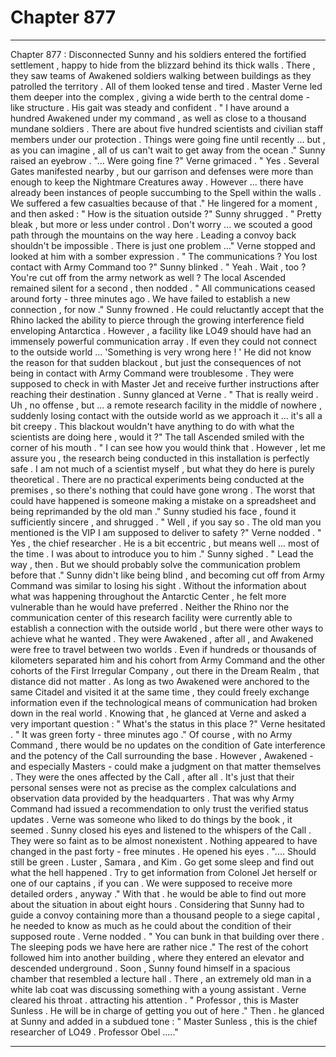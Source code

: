 
# Chapter 877


---

Chapter 877 : Disconnected
Sunny and his soldiers entered the fortified settlement , happy to hide from the blizzard behind its thick walls . There , they saw teams of Awakened soldiers walking between buildings as they patrolled the territory . All of them looked tense and tired .
Master Verne led them deeper into the complex , giving a wide berth to the central dome - like structure . His gait was steady and confident .
" I have around a hundred Awakened under my command , as well as close to a thousand mundane soldiers . There are about five hundred scientists and civilian staff members under our protection . Things were going fine until recently ... but , as you can imagine , all of us can't wait to get away from the ocean ."
Sunny raised an eyebrow .
"... Were going fine ?"
Verne grimaced .
" Yes . Several Gates manifested nearby , but our garrison and defenses were more than enough to keep the Nightmare Creatures away . However ... there have already been instances of people succumbing to the Spell within the walls . We suffered a few casualties because of that ."
He lingered for a moment , and then asked :
" How is the situation outside ?"
Sunny shrugged .
" Pretty bleak , but more or less under control . Don't worry ... we scouted a good path through the mountains on the way here . Leading a convoy back shouldn't be impossible . There is just one problem ..."
Verne stopped and looked at him with a somber expression .
" The communications ? You lost contact with Army Command too ?"
Sunny blinked .
" Yeah . Wait , too ? You're cut off from the army network as well ?
The local Ascended remained silent for a second , then nodded .
" All communications ceased around forty - three minutes ago . We have failed to establish a new connection , for now ."
Sunny frowned . He could reluctantly accept that the Rhino lacked the ability to pierce through the growing interference field enveloping Antarctica . However , a facility like LO49 should have had an immensely powerful communication array . If even they could not connect to the outside world ...
'Something is very wrong here ! '
He did not know the reason for that sudden blackout , but just the consequences of not being in contact with Army Command were troublesome . They were supposed to check in with Master Jet and receive further instructions after reaching their destination .
Sunny glanced at Verne .
" That is really weird . Uh , no offense , but ... a remote research facility in the middle of nowhere , suddenly losing contact with the outside world as we approach it ... it's all a bit creepy . This blackout wouldn't have anything to do with what the scientists are doing here , would it ?"
The tall Ascended smiled with the corner of his mouth .
" I can see how you would think that . However , let me assure you , the research being conducted in this installation is perfectly safe . I am not much of a scientist myself , but what they do here is purely theoretical . There are no practical experiments being conducted at the premises , so there's nothing that could have gone wrong . The worst that could have happened is someone making a mistake on a spreadsheet and being reprimanded by the old man ."
Sunny studied his face , found it sufficiently sincere , and shrugged .
" Well , if you say so . The old man you mentioned is the VIP I am supposed to deliver to safety ?"
Verne nodded .
" Yes , the chief researcher . He is a bit eccentric , but means well ... most of the time . I was about to introduce you to him ."
Sunny sighed .
" Lead the way , then . But we should probably solve the communication problem before that ."
Sunny didn't like being blind , and becoming cut off from Army Command was similar to losing his sight . Without the information about what was happening throughout the Antarctic Center , he felt more vulnerable than he would have preferred .
Neither the Rhino nor the communication center of this research facility were currently able to establish a connection with the outside world , but there were other ways to achieve what he wanted . They were Awakened , after all , and Awakened were free to travel between two worlds .
Even if hundreds or thousands of kilometers separated him and his cohort from Army Command and the other cohorts of the First Irregular Company , out there in the Dream Realm , that distance did not matter . As long as two Awakened were anchored to the same Citadel and visited it at the same time , they could freely exchange information even if the technological means of communication had broken down in the real world .
Knowing that , he glanced at Verne and asked a very important question :
" What's the status in this place ?"
Verne hesitated .
" It was green forty - three minutes ago ."
Of course , with no Army Command , there would be no updates on the condition of Gate interference and the potency of the Call surrounding the base . However , Awakened - and especially Masters - could make a judgment on that matter themselves . They were the ones affected by the Call , after all .
It's just that their personal senses were not as precise as the complex calculations and observation data provided by the headquarters . That was why Army Command had issued a recommendation to only trust the verified status updates .
Verne was someone who liked to do things by the book , it seemed .
Sunny closed his eyes and listened to the whispers of the Call . They were so faint as to be almost nonexistent . Nothing appeared to have changed in the past forty - free minutes .
He opened his eyes .
".... Should still be green . Luster , Samara , and Kim . Go get some sleep and find out what the hell happened . Try to get information from Colonel Jet herself or one of our captains , if you can . We were supposed to receive more detailed orders , anyway ."
With that . he would be able to find out more about the situation in about eight hours . Considering that Sunny had to guide a convoy containing more than a thousand people to a siege capital , he needed to know as much as he could about the condition of their supposed route .
Verne nodded .
" You can bunk in that building over there . The sleeping pods we have here are rather nice ."
The rest of the cohort followed him into another building , where they entered an elevator and descended underground . Soon , Sunny found himself in a spacious chamber that resembled a lecture hall . There , an extremely old man in a white lab coat was discussing something with a young assistant .
Verne cleared his throat . attracting his attention .
" Professor , this is Master Sunless . He will be in charge of getting you out of here ."
Then . he glanced at Sunny and added in a subdued tone :
" Master Sunless , this is the chief researcher of LO49 . Professor Obel ....."

---

